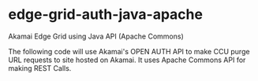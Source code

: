 # edge-grid-auth-java-apache
Akamai Edge Grid using Java API (Apache Commons) 


The following code will use Akamai's OPEN AUTH  API to make CCU purge URL requests to site hosted on Akamai. 
It uses Apache Commons API for making REST Calls.
